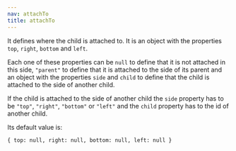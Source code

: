 ```yaml
---
nav: attachTo
title: attachTo
---
```


It defines where the child is attached to. It is an object with the properties `top`, `right`, `bottom` and `left`.

Each one of these properties can be `null` to define that it is not attached in this side, `"parent"` to define that it is attached to the side of its parent and an object with the properties `side` and `child` to define that the child is attached to the side of another child.

If the child is attached to the side of another child the `side` property has to be `"top"`, `"right"`, `"bottom"` or `"left"` and the `child` property has to the id of another child.

Its default value is:

`{ top: null, right: null, bottom: null, left: null }`
